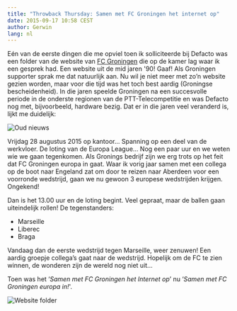 ```yaml
---
title: "Throwback Thursday: Samen met FC Groningen het internet op"
date: 2015-09-17 10:58 CEST
author: Gerwin
lang: nl
---
```


Eén van de eerste dingen die me opviel toen ik solliciteerde bij Defacto was een folder van de website van [FC Groningen](http://www.fcgroningen.nl) die op de kamer lag waar ik een gesprek had. Een website uit de mid jaren '90! Gaaf! Als Groningen supporter sprak me dat natuurlijk aan. Nu wil je niet meer met zo’n website gezien worden, maar voor die tijd was het toch best aardig (Groningse bescheidenheid). In die jaren speelde Groningen na een succesvolle periode in de onderste regionen van de PTT-Telecompetitie en was Defacto nog met, bijvoorbeeld, hardware bezig. Dat er in die jaren veel veranderd is, lijkt me duidelijk:

![Oud nieuws](/images/blog/robben-selectie-oranje.jpg)

Vrijdag 28 augustus 2015 op kantoor... Spanning op een deel van de werkvloer. De loting van de Europa League… Nog een paar uur en we weten wie we gaan tegenkomen. Als Gronings bedrijf zijn we erg trots op het feit dat FC Groningen europa in gaat. Waar ik vorig jaar samen met een collega op de boot naar Engeland zat om door te reizen naar Aberdeen voor een voorronde wedstrijd, gaan we nu gewoon 3 europese wedstrijden krijgen. Ongekend!

Dan is het 13.00 uur en de loting begint. Veel gepraat, maar de ballen gaan uiteindelijk rollen! De tegenstanders:

*   Marseille
*   Liberec
*   Braga

Vandaag dan de eerste wedstrijd tegen Marseille, weer zenuwen! Een aardig groepje collega’s gaat naar de wedstrijd. Hopelijk om de FC te zien winnen, de wonderen zijn de wereld nog niet uit...

Toen was het ‘_Samen met FC Groningen het Internet op_’ nu ‘_Samen met FC Groningen europa in!_'.

![Website folder](/images/blog/harris.jpg)
